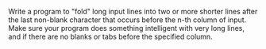 Write a program to "fold" long input lines into two or more shorter lines
after the last non-blank character that occurs before the n-th column of
input. Make sure your program does something intelligent with very long
lines, and if there are no blanks or tabs before the specified column.